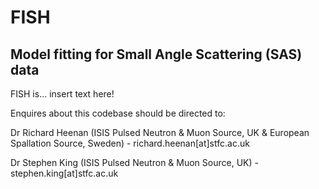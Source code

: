 # FISH

## Model fitting for Small Angle Scattering (SAS) data

FISH is... insert text here!


Enquires about this codebase should be directed to:


Dr Richard Heenan (ISIS Pulsed Neutron & Muon Source, UK & European Spallation Source, Sweden) - richard.heenan[at]stfc.ac.uk

Dr Stephen King (ISIS Pulsed Neutron & Muon Source, UK) - stephen.king[at]stfc.ac.uk
